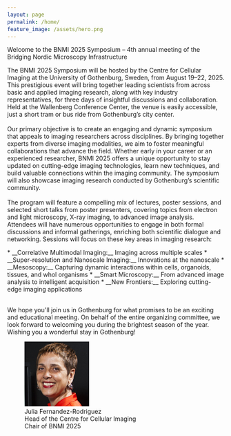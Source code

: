 ```yaml
---
layout: page
permalink: /home/
feature_image: /assets/hero.png
---
```


<p>
Welcome to the BNMI 2025 Symposium – 4th annual meeting of the Bridging Nordic Microscopy Infrastructure  

The BNMI 2025 Symposium will be hosted by the Centre for Cellular Imaging at the University of Gothenburg, Sweden, from August 19–22, 2025. This prestigious event will bring together leading scientists from across basic and applied imaging research, along with key industry representatives, for three days of insightful discussions and collaboration. Held at the Wallenberg Conference Center, the venue is easily accessible, just a short tram or bus ride from Gothenburg’s city center.
<br><br>
Our primary objective is to create an engaging and dynamic symposium that appeals to imaging researchers across disciplines. By bringing together experts from diverse imaging modalities, we aim to foster meaningful collaborations that advance the field. Whether early in your career or an experienced researcher, BNMI 2025 offers a unique opportunity to stay updated on cutting-edge imaging technologies, learn new techniques, and build valuable connections within the imaging community. The symposium will also showcase imaging research conducted by Gothenburg’s scientific community.
<br><br>
The program will feature a compelling mix of lectures, poster sessions, and selected short talks from poster presenters, covering topics from electron and light microscopy, X-ray imaging, to advanced image analysis. Attendees will have numerous opportunities to engage in both formal discussions and informal gatherings, enriching both scientific dialogue and networking.  Sessions will focus on these key areas in imaging research:
<br>
</p>
<div class="bullet-div" markdown="1">
* __Correlative Multimodal Imaging:__ Imaging across multiple scales
* __Super-resolution and Nanoscale Imaging:__ Innovations at the nanoscale
* __Mesoscopy:__ Capturing dynamic interactions within cells, organoids, tissues, and whol organisms
* __Smart Microscopy:__ From advanced image analysis to intelligent acquisition
* __New Frontiers:__ Exploring cutting-edge imaging applications
</div>
<br>
<p>
We hope you'll join us in Gothenburg for what promises to be an exciting and educational meeting. On behalf of the entire organizing committee, we look forward to welcoming you during the brightest season of the year. Wishing you a wonderful stay in Gothenburg!
</p>
<figure class="center">
<img src="/assets/julia.jpg" width="150px" height="auto"/>
<figcaption>
Julia Fernandez-Rodriguez<br>
Head of the Centre for Cellular Imaging<br>
Chair of BNMI 2025
</figcaption>
</figure>

